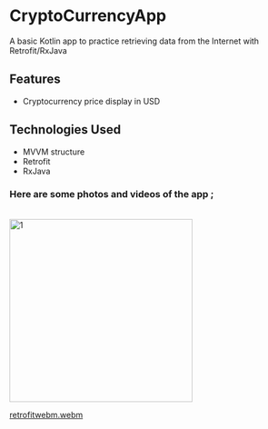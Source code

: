 # CryptoCurrencyApp
A basic Kotlin app to practice retrieving data from the Internet with Retrofit/RxJava
<br>

## Features
- Cryptocurrency price display in USD <br>

## Technologies Used
- MVVM structure <br>
- Retrofit <br>
- RxJava <br>

### Here are some photos and videos of the app ;
<br>

<img width="322" alt="1" src="https://github.com/mertgoksu/RetrofitCrypto/assets/119433132/5d0649f3-1c87-4e3a-8a11-b93ca364a173">

[retrofitwebm.webm](https://github.com/mertgoksu/RetrofitCrypto/assets/119433132/e05ec271-39eb-48a6-90f3-32f445ade748)


